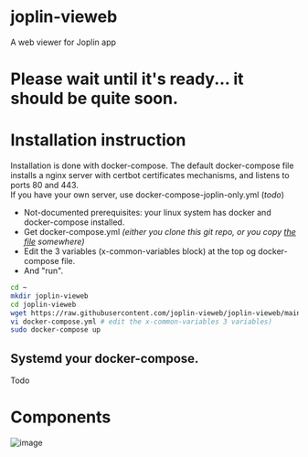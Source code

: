 # joplin-vieweb
A web viewer for Joplin app

# Please wait until it's ready... it should be quite soon.

# Installation instruction
Installation is done with docker-compose. The default docker-compose file installs a nginx server with certbot certificates mechanisms, and listens to ports 80 and 443.  
If you have your own server, use docker-compose-joplin-only.yml (*todo*)

* Not-documented prerequisites: your linux system has docker and docker-compose installed.
* Get docker-compose.yml *(either you clone this git repo, or you copy [the file](https://github.com/joplin-vieweb/joplin-vieweb/blob/main/docker-compose.yml) somewhere)*
* Edit the 3 variables (x-common-variables block) at the top og docker-compose file.
* And "run".
```bash
cd ~
mkdir joplin-vieweb
cd joplin-vieweb
wget https://raw.githubusercontent.com/joplin-vieweb/joplin-vieweb/main/docker-compose.yml
vi docker-compose.yml # edit the x-common-variables 3 variables)
sudo docker-compose up
```
## Systemd your docker-compose.
Todo

# Components
![image](https://user-images.githubusercontent.com/26554495/161628724-11b17aab-c3cf-4def-8159-dc2bebd11d22.png)

